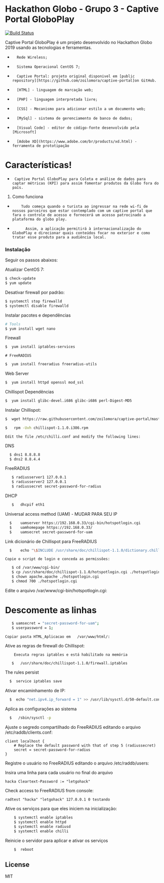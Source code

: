 # Hackathon Globo - Grupo 3 - Captive Portal GloboPlay


[![Build Status](https://travis-ci.org/joemccann/dillinger.svg?branch=master)](#)

Captive Portal GloboPlay é um projeto desenvolvido no Hackathon Globo 2019 usando as tecnologias e ferramentas.

*       Rede Wireless;
*   	Sistema Operacional CentOS 7;
*   	Captive Portal: projeto original disponivel em [public repository][https://github.com/zoilomora/captive-portal]on GitHub. 
*       [HTML] - linguagem de marcação web;
*       [PHP] - linguagem interpretada livre;
*       [CSS] - Mecanismo para adicionar estilo a um documento web;
*       [MySql] - sistema de gerenciamento de banco de dados;
 *       [Visual Code] - editor de código-fonte desenvolvido pela  [Microsoft] 
*       [Adobe XD](https://www.adobe.com/br/products/xd.html) - ferramenta de prototipação

#  Características!

  -      Captive Portal GloboPlay para Coleta e análise de dados para captar métricas (KPI) para assim fomentar produtos da Globo fora do país.



1.	Como funciona
  -         Tudo começa quando o turista ao ingressar na rede wi-fi de nossos parceiros que estar contemplado com um captive portal que fara o controle de acesso e fornecerá um acesso patrocinado a plataforma do globo play. 
-	        Assim, a aplicação permitirá à internacionalização do GloboPlay e direcionar quais conteúdos focar no exterior e como tratar esse produto para a audiência local.










### Instalação
Seguir os passos abaixos: 

  Atualizar CentOS 7:
```sh
$ check-update
$ yum update
```
 Desativar firewall por padrão:
 
```sh
$ systemctl stop firewalld
$ systemctl disable firewalld
```

Instalar pacotes e dependências
```sh
# Tools
$ yum install wget nano
```

Firewall
```sh
$  yum install iptables-services
```

    # FreeRADIUS
```sh
$  yum install freeradius freeradius-utils
```
 Web Server
```sh
$  yum install httpd openssl mod_ssl
```

Chillispot Dependências 
    
```sh
$  yum install glibc-devel.i686 glibc-i686 perl-Digest-MD5
```
Instalar Chillispot:
```sh
$  wget https://raw.githubusercontent.com/zoilomora/captive-portal/master/chillispot-1.1.0.i386.rpm
```
```sh
$   rpm -Uvh chillispot-1.1.0.i386.rpm
```

    
    Edit the file /etc/chilli.conf and modify the following lines:

 DNS
 
 ```sh
   $ dns1 8.8.8.8
   $ dns2 8.8.4.4
```
    

 FreeRADIUS
```sh
   $ radiusserver1 127.0.0.1
   $ radiusserver2 127.0.0.1
   $ radiussecret secret-password-for-radius
```
    

 DHCP
  
```sh
   $   dhcpif eth1
```
 Universal access method (UAM) - MUDAR PARA SEU IP 
 
 ```sh
   $    uamserver https://192.168.0.33/cgi-bin/hotspotlogin.cgi
   $    uamhomepage https://192.168.0.33/
   $    uamsecret secret-password-for-uam
```
   

Link dicionário de Chillispot para FreeRADIUS

    
 ```sh
   $    echo "\$INCLUDE /usr/share/doc/chillispot-1.1.0/dictionary.chillispot">>/etc/raddb/dictionary
```
    Copie o script de login e conceda as permissões:

 
 ```sh
    $ cd /var/www/cgi-bin/
    $ cp /usr/share/doc/chillispot-1.1.0/hotspotlogin.cgi ./hotspotlogin.cgi
    $ chown apache.apache ./hotspotlogin.cgi
    $ chmod 700 ./hotspotlogin.cgi
```
   Edite o arquivo /var/www/cgi-bin/hotspotlogin.cgi:

   # Descomente as linhas
    
    
```sh
   $ uamsecret = "secret-password-for-uam";
   $ userpassword = 1;
```



    Copiar pasta HTML_Aplicacao em   /var/www/html/:



 Ative as regras de firewall do Chillispot:

        Executa regras iptables e está habilitado na memória
  
```sh
   $   /usr/share/doc/chillispot-1.1.0/firewall.iptables
```
 The rules persist
   
```sh
  $  service iptables save
```
   Ativar encaminhamento de IP:


```sh
  $  echo "net.ipv4.ip_forward = 1" >> /usr/lib/sysctl.d/50-default.conf
```


Aplica as configurações ao sistema   
    
```sh
  $   /sbin/sysctl -p
```



Ajuste o segredo compartilhado do FreeRADIUS editando o arquivo /etc/raddb/clients.conf:

    client localhost {
        # Replace the default password with that of step 5 (radiussecret)
        secret = secret-password-for-radius
    }


Registre o usuário no FreeRADIUS editando o arquivo  /etc/raddb/users:

Insira uma linha para cada usuário no final do arquivo

    hacka Cleartext-Password := "letgohack"

Check access to FreeRADIUS from console:

    radtest "hacka" "letgohack" 127.0.0.1 0 testando


Ative os serviços para que eles iniciem na inicialização:

```sh
    $ systemctl enable iptables
    $ systemctl enable httpd
    $ systemctl enable radiusd
    $ systemctl enable chilli
```
   
Reinicie o servidor para aplicar e ativar os serviços

   

```sh
    $  reboot
```

License
----

MIT

